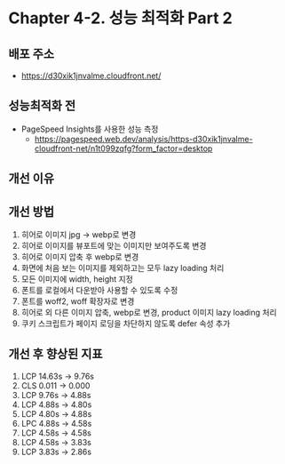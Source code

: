 # Chapter 4-2. 성능 최적화 Part 2

## 배포 주소
- https://d30xik1jnvalme.cloudfront.net/

## 성능최적화 전
- PageSpeed Insights를 사용한 성능 측정
  - https://pagespeed.web.dev/analysis/https-d30xik1jnvalme-cloudfront-net/n1t099zqfg?form_factor=desktop

## 개선 이유

## 개선 방법
1. 히어로 이미지 jpg -> webp로 변경
2. 히어로 이미지를 뷰포트에 맞는 이미지만 보여주도록 변경
3. 히어로 이미지 압축 후 webp로 변경
4. 화면에 처음 보는 이미지를 제외하고는 모두 lazy loading 처리
5. 모든 이미지에 width, height 지정
6. 폰트를 로컬에서 다운받아 사용할 수 있도록 수정
7. 폰트를 woff2, woff 확장자로 변경
8. 히어로 외 다른 이미지 압축, webp로 변경, product 이미지 lazy loading 처리
9. 쿠키 스크립트가 페이지 로딩을 차단하지 않도록 defer 속성 추가

## 개선 후 향상된 지표
1. LCP 14.63s -> 9.76s
2. CLS 0.011 -> 0.000
3. LCP 9.76s -> 4.88s
4. LCP 4.88s -> 4.80s
5. LCP 4.80s -> 4.88s
6. LPC 4.88s -> 4.58s
7. LCP 4.58s -> 4.58s
8. LCP 4.58s -> 3.83s
9. LCP 3.83s -> 2.86s